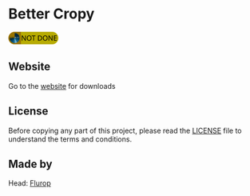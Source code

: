 # Better Cropy

[<img alt="Status" src="https://raw.githubusercontent.com/Orbinuity/.github/main/status/not_done.png" width="100" height="25">](https://orbinuity.github.io/Orbinuity/statusIcons)

## Website

Go to the [website](https://orbinuity.github.io/BetterCropyPage) for downloads

## License

Before copying any part of this project, please read the [LICENSE](./LICENSE) file to understand the terms and conditions.

## Made by

Head: [Flurop](https://github.com/Flurop)